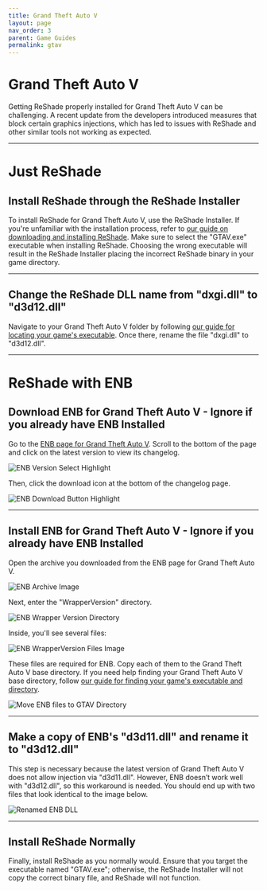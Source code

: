 ```yaml
---
title: Grand Theft Auto V
layout: page
nav_order: 3
parent: Game Guides
permalink: gtav
---
```


# Grand Theft Auto V

Getting ReShade properly installed for Grand Theft Auto V can be challenging. A recent update from the developers introduced measures that block certain graphics injections, which has led to issues with ReShade and other similar tools not working as expected.

---

# Just ReShade

## Install ReShade through the ReShade Installer

To install ReShade for Grand Theft Auto V, use the ReShade Installer. If you're unfamiliar with the installation process, refer to [our guide on downloading and installing ReShade](https://guides.martysmods.com/docs/reshade-guides/downloading-and-installing-reshade/). Make sure to select the "GTAV.exe" executable when installing ReShade. Choosing the wrong executable will result in the ReShade Installer placing the incorrect ReShade binary in your game directory.

---

## Change the ReShade DLL name from "dxgi.dll" to "d3d12.dll"

Navigate to your Grand Theft Auto V folder by following [our guide for locating your game's executable](https://guides.martysmods.com/docs/additional-guides/finding-your-game-executable-and-directory/). Once there, rename the file "dxgi.dll" to "d3d12.dll".

---

# ReShade with ENB

## Download ENB for Grand Theft Auto V - Ignore if you already have ENB Installed

Go to the [ENB page for Grand Theft Auto V](http://enbdev.com/download_mod_gta5.htm). Scroll to the bottom of the page and click on the latest version to view its changelog.

![ENB Version Select Highlight](../docs/game-guides/images/gtav-enb-version.webp)

Then, click the download icon at the bottom of the changelog page.

![ENB Download Button Highlight](../docs/game-guides/images/gtav-enb-download.webp)

---

## Install ENB for Grand Theft Auto V - Ignore if you already have ENB Installed

Open the archive you downloaded from the ENB page for Grand Theft Auto V.

![ENB Archive Image](../docs/game-guides/images/gtav-enb-archive.webp)

Next, enter the "WrapperVersion" directory.

![ENB Wrapper Version Directory](../docs/game-guides/images/gtav-wrapperversion-directory.webp)

Inside, you'll see several files:

![ENB WrapperVersion Files Image](../docs/game-guides/images/gtav-wrapperversion-files.webp)

These files are required for ENB. Copy each of them to the Grand Theft Auto V base directory. If you need help finding your Grand Theft Auto V base directory, follow [our guide for finding your game's executable and directory](https://guides.martysmods.com/docs/additional-guides/finding-your-game-executable-and-directory/).

![Move ENB files to GTAV Directory](../docs/game-guides/images/gtav-enb-gtav-move.webp)

---

## Make a copy of ENB's "d3d11.dll" and rename it to "d3d12.dll"

This step is necessary because the latest version of Grand Theft Auto V does not allow injection via "d3d11.dll". However, ENB doesn’t work well with "d3d12.dll", so this workaround is needed. You should end up with two files that look identical to the image below.

![Renamed ENB DLL](../docs/game-guides/images/gtav-enb-dll-rename.webp)

---

## Install ReShade Normally

Finally, install ReShade as you normally would. Ensure that you target the executable named "GTAV.exe"; otherwise, the ReShade Installer will not copy the correct binary file, and ReShade will not function.